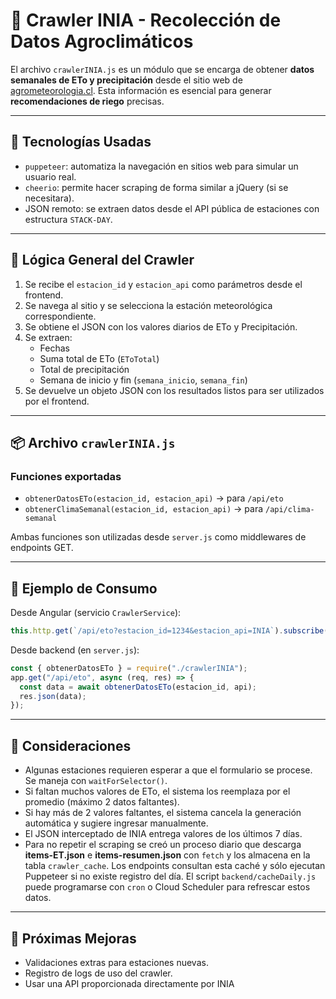 # 🤖 Crawler INIA - Recolección de Datos Agroclimáticos

El archivo `crawlerINIA.js` es un módulo que se encarga de obtener **datos semanales de ETo y precipitación** desde el sitio web de [agrometeorologia.cl](https://agrometeorologia.cl). Esta información es esencial para generar **recomendaciones de riego** precisas.

---

## 🧩 Tecnologías Usadas

- `puppeteer`: automatiza la navegación en sitios web para simular un usuario real.
- `cheerio`: permite hacer scraping de forma similar a jQuery (si se necesitara).
- JSON remoto: se extraen datos desde el API pública de estaciones con estructura `STACK-DAY`.

---

## 🧠 Lógica General del Crawler

1. Se recibe el `estacion_id` y `estacion_api` como parámetros desde el frontend.
2. Se navega al sitio y se selecciona la estación meteorológica correspondiente.
3. Se obtiene el JSON con los valores diarios de ETo y Precipitación. 
4. Se extraen:
   - Fechas
   - Suma total de ETo (`EToTotal`)
   - Total de precipitación
   - Semana de inicio y fin (`semana_inicio`, `semana_fin`)
5. Se devuelve un objeto JSON con los resultados listos para ser utilizados por el frontend.

---

## 📦 Archivo `crawlerINIA.js`

### Funciones exportadas

- `obtenerDatosETo(estacion_id, estacion_api)` → para `/api/eto`
- `obtenerClimaSemanal(estacion_id, estacion_api)` → para `/api/clima-semanal`

Ambas funciones son utilizadas desde `server.js` como middlewares de endpoints GET.

---

## 🔌 Ejemplo de Consumo

Desde Angular (servicio `CrawlerService`):

```ts
this.http.get(`/api/eto?estacion_id=1234&estacion_api=INIA`).subscribe(...)
```

Desde backend (en `server.js`):

```js
const { obtenerDatosETo } = require("./crawlerINIA");
app.get("/api/eto", async (req, res) => {
  const data = await obtenerDatosETo(estacion_id, api);
  res.json(data);
});
```

---

## 🚧 Consideraciones

- Algunas estaciones requieren esperar a que el formulario se procese. Se maneja con `waitForSelector()`.
- Si faltan muchos valores de ETo, el sistema los reemplaza por el promedio (máximo 2 datos faltantes).
- Si hay más de 2 valores faltantes, el sistema cancela la generación automática y sugiere ingresar manualmente.
 - El JSON interceptado de INIA entrega valores de los últimos 7 días.
 - Para no repetir el scraping se creó un proceso diario que descarga
   **items-ET.json** e **items-resumen.json** con `fetch` y los almacena en la
  tabla `crawler_cache`. Los endpoints consultan esta caché y sólo ejecutan
  Puppeteer si no existe registro del día. El script `backend/cacheDaily.js`
  puede programarse con `cron` o Cloud Scheduler para refrescar estos datos.

 ---

 ## 🧪 Próximas Mejoras

 - Validaciones extras para estaciones nuevas.
 - Registro de logs de uso del crawler.
 - Usar una API proporcionada directamente por INIA
